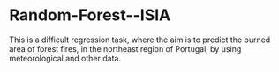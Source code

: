 # Random-Forest--ISIA

This is a difficult regression task, where the aim is to predict the burned area of forest fires, in the northeast region of Portugal, by using meteorological and other data.
